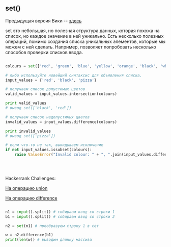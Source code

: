 ## set()

Предыдущая версия Вики -- [здесь](https://github.com/Nejel/coursera-python-specialization-repository/wiki)

set это небольшая, но полезная структура данных, которая похожа на список, но каждое значение в ней уникально. Есть несколько полезных операций, помимо создания списка уникальных элементов, которые мы можем с ней сделать. Например, позволяет попробовать несколько способов проверки списков ввода.

```python

colours = set(['red', 'green', 'blue', 'yellow', 'orange', 'black', 'white'])

# либо используйте новейший синтаксис для объявления списка.
input_values = {'red', 'black', 'pizza'}

# получаем список допустимых цветов
valid_values = input_values.intersection(colours)

print valid_values
# вывод set(['black', 'red'])

# получаем список недопустимых цветов
invalid_values = input_values.difference(colours)

print invalid_values
# вывод set(['pizza'])

# если что-то не так, выкидываем исключение
if not input_values.issubset(colours):
    raise ValueError("Invalid colour: " + ", ".join(input_values.difference(colours)))
	

	
```

Hackerrank Challenges:

[На операцию union](https://www.hackerrank.com/challenges/py-set-union/problem)

[На операцию difference](https://www.hackerrank.com/challenges/py-set-difference-operation/problem)


```python

n1 = input().split() # собираем ввод со строки 1
b1 = input().split() # собираем ввод со строки 2

n2 = set(n1) # преобразуем строку 1 в сет

w = n2.difference(b1)
print(len(w)) # выводим длинну массива

```
